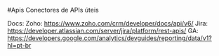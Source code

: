 #Apis
Conectores de APIs úteis

Docs:
Zoho: https://www.zoho.com/crm/developer/docs/api/v6/
Jira: https://developer.atlassian.com/server/jira/platform/rest-apis/
GA: https://developers.google.com/analytics/devguides/reporting/data/v1?hl=pt-br

